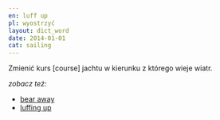 ```yaml
---
en: luff up
pl: wyostrzyć
layout: dict_word
date: 2014-01-01
cat: sailing
---
```


Zmienić kurs [course] jachtu w kierunku z którego wieje wiatr.

*zobacz też:*

* [bear away](/dict/bear-away.html)
* [luffing up](/dict/luffing-up.html)